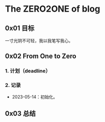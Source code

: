 # The ZERO2ONE of blog

## 0x01 目标

一寸光阴不可轻，我以我笔写我心。

## 0x02 From One to Zero

### 1. 计划（deadline）

### 2. 记录

- 2023-05-14：初始化。

## 0x03 总结